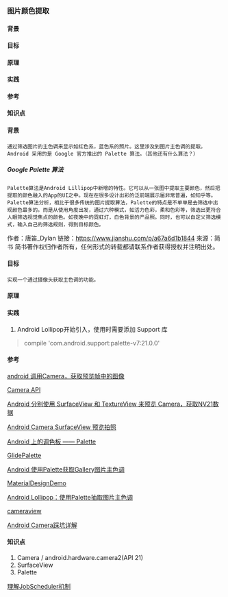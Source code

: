 ### 图片颜色提取

#### 背景
#### 目标
#### 原理
#### 实践
#### 参考
#### 知识点

#### 背景
    通过筛选图片的主色调来显示如红色系，蓝色系的照片。这里涉及到图片主色调的提取。Android 采用的是 Google 官方推出的 Palette 算法。（其他还有什么算法？）

##### Google Palette 算法
    Palette算法是Android Lillipop中新增的特性。它可以从一张图中提取主要颜色，然后把提取的颜色融入的App的UI之中。现在在很多设计出彩的泛前端展示届非常普遍，如知乎等。Palette算法分析，相比于很多传统的图片提取算法，Palette的特点是不单单是去筛选中出现颜色最多的。而是从使用角度出发，通过六种模式，如活力色彩，柔和色彩等，筛选出更符合人眼筛选视觉焦点的颜色。如夜晚中的霓虹灯，白色背景的产品照。同时，也可以自定义筛选模式，输入自己的筛选规则，得到目标颜色。

作者：唐笛_Dylan
链接：https://www.jianshu.com/p/a67a6d1b1844
來源：简书
简书著作权归作者所有，任何形式的转载都请联系作者获得授权并注明出处。

#### 目标
    实现一个通过摄像头获取主色调的功能。

#### 原理
#### 实践
1. Android Lollipop开始引入，使用时需要添加 Support 库

> compile 'com.android.support:palette-v7:21.0.0'

#### 参考
[android 调用Camera，获取预览帧中的图像](https://blog.csdn.net/u013869488/article/details/49853217)

[Camera API](https://developer.android.com/guide/topics/media/camera#java)

[Android 分别使用 SurfaceView 和 TextureView 来预览 Camera，获取NV21数据](https://rustfisher.github.io/2018/02/26/Android_note/Android-camera_nv21_surfaceview_textureview/)

[Android Camera SurfaceView 预览拍照](https://www.jianshu.com/p/9e0f3fc5a3b4)

[Android 上的调色板 —— Palette](https://www.jianshu.com/p/430274ade74f)

[GlidePalette](https://github.com/florent37/GlidePalette)

[Android 使用Palette获取Gallery图片主色调](https://blog.csdn.net/zhoumushui/article/details/70143462)

[MaterialDesignDemo](https://github.com/loonggg/MaterialDesignDemo)

[Android Lollipop：使用Palette抽取图片主色调](https://www.jianshu.com/p/4dc897dc5354)

[cameraview](https://github.com/google/cameraview)

[Android Camera踩坑详解](https://hakuless.github.io/2017/12/12/Android-Camera%E8%B8%A9%E5%9D%91%E8%AF%A6%E8%A7%A3/)

#### 知识点
1. Camera / android.hardware.camera2(API 21)
2. SurfaceView
3. Palette

[理解JobScheduler机制](http://gityuan.com/2017/03/10/job_scheduler_service/)